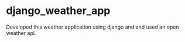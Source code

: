 # django_weather_app
Developed this weather application using django and and used an open weather api.
